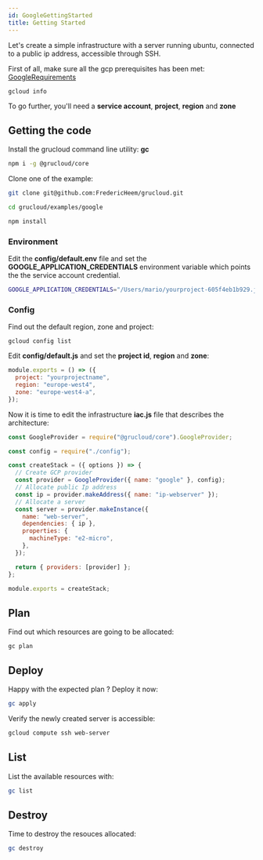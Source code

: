 ```yaml
---
id: GoogleGettingStarted
title: Getting Started
---
```


Let's create a simple infrastructure with a server running ubuntu, connected to a public ip address, accessible through SSH.

First of all, make sure all the gcp prerequisites has been met: [GoogleRequirements](./GoogleRequirements.md)

```
gcloud info
```

To go further, you'll need a **service account**, **project**, **region** and **zone**

## Getting the code

Install the grucloud command line utility: **gc**

```bash
npm i -g @grucloud/core
```

Clone one of the example:

```bash
git clone git@github.com:FredericHeem/grucloud.git
```

```bash
cd grucloud/examples/google
```

```bash
npm install
```

### Environment

Edit the **config/default.env** file and set the **GOOGLE_APPLICATION_CREDENTIALS** environment variable which points the the service account credential.

```sh
GOOGLE_APPLICATION_CREDENTIALS="/Users/mario/yourproject-605f4eb1b929.json"
```

### Config

Find out the default region, zone and project:

```
gcloud config list
```

Edit **config/default.js** and set the **project id**, **region** and **zone**:

```js
module.exports = () => ({
  project: "yourprojectname",
  region: "europe-west4",
  zone: "europe-west4-a",
});
```

Now it is time to edit the infrastructure **iac.js** file that describes the architecture:

```js
const GoogleProvider = require("@grucloud/core").GoogleProvider;

const config = require("./config");

const createStack = ({ options }) => {
  // Create GCP provider
  const provider = GoogleProvider({ name: "google" }, config);
  // Allocate public Ip address
  const ip = provider.makeAddress({ name: "ip-webserver" });
  // Allocate a server
  const server = provider.makeInstance({
    name: "web-server",
    dependencies: { ip },
    properties: {
      machineType: "e2-micro",
    },
  });

  return { providers: [provider] };
};

module.exports = createStack;
```

## Plan

Find out which resources are going to be allocated:

    gc plan

## Deploy

Happy with the expected plan ? Deploy it now:

```sh
gc apply
```

Verify the newly created server is accessible:

```sh
gcloud compute ssh web-server
```

## List

List the available resources with:

```sh
gc list
```

## Destroy

Time to destroy the resouces allocated:

```sh
gc destroy
```
